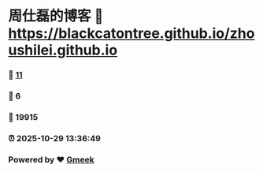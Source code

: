 # 周仕磊的博客 :link: https://blackcatontree.github.io/zhoushilei.github.io 
### :page_facing_up: [11](https://blackcatontree.github.io/zhoushilei.github.io/tag.html) 
### :speech_balloon: 6 
### :hibiscus: 19915 
### :alarm_clock: 2025-10-29 13:36:49 
### Powered by :heart: [Gmeek](https://github.com/Meekdai/Gmeek)
